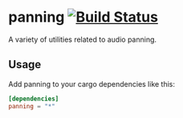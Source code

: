# panning [![Build Status](https://travis-ci.org/RustAudio/panning.svg?branch=master)](https://travis-ci.org/RustAudio/panning)


A variety of utilities related to audio panning.

Usage
-----

Add panning to your cargo dependencies like this:

```toml
[dependencies]
panning = "*"
```

